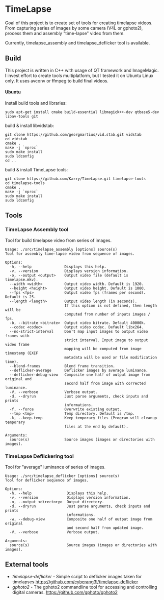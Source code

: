 # TimeLapse

Goal of this project is to create set of tools for creating timelapse videos.
From capturing series of images by some camera (V4L or gphoto2), 
process them and assembly "time-lapse" video from them.

Currently, timelapse_assembly and timelapse_deflicker tool is available.

## Build

This project is written in C++ with usage of QT framework and ImageMagic. 
I invest effort to create tools multiplatform, but I tested it on Ubuntu Linux only.
It uses avconv or ffmpeg to build final videos.

#### Ubuntu

Install build tools and libraries:

```
sudo apt-get install cmake build-essential libmagick++-dev qtbase5-dev libav-tools git
```

build & install libvidstab:
```
git clone https://github.com/georgmartius/vid.stab.git vidstab
cd vidstab
cmake .
make -j `nproc`
sudo make install
sudo ldconfig
cd ..
```

build & install TimeLapse tools:

```
git clone https://github.com/Karry/TimeLapse.git timelapse-tools
cd timelapse-tools
cmake . 
make -j `nproc`
sudo make install
sudo ldconfig
```

## Tools
### TimeLapse Assembly tool

Tool for build timelapse video from series of images.

```
Usage: ./src/timelapse_assembly [options] source(s)
Tool for assembly time-lapse video from sequence of images.

Options:
  -h, --help               Displays this help.
  -v, --version            Displays version information.
  -o, --output <output>    Output video file (default is timelapse.mkv).
  --width <width>          Output video width. Default is 1920.
  --height <height>        Output video height. Default is 1080.
  --fps <fps>              Output video fps (frames per second). Default is 25.
  --length <length>        Output video length (in seconds). 
                           If this option is not defined, then length will be
                           computed from number of inputs images / fps.
  -b, --bitrate <bitrate>  Output video bitrate. Default 40000k.
  --codec <codec>          Output video codec. Default libx264.
  --no-strict-interval     Don't map input images to output video frames with
                           strict interval. Input image to output video frame
                           mapping will be computed from image timestamp (EXIF
                           metadata will be used or file modification time).
  --blend-frames           Blend frame transition.
  --deflicker-average      Deflicker images by average luminance.
  --deflicker-debug-view   Composite one half of output image from original and
                           second half from image with corrected luminance.
  -V, --verbose            Verbose output.
  -d, --dryrun             Just parse arguments, check inputs and prints
                           informations.
  -f, --force              Overwrite existing output.
  --tmp <tmp>              Temp directory. Default is /tmp.
  -k, --keep-temp          Keep temporary files (Program will cleanup temporary
                           files at the end by default).

Arguments:
  source(s)                Source images (images or directories with images).
```

### TimeLapse Deflickering tool

Tool for "average" luminance of series of images.

```
Usage: ./src/timelapse_deflicker [options] source(s)
Tool for deflicker sequence of images.

Options:
  -h, --help                Displays this help.
  -v, --version             Displays version information.
  -o, --output <directory>  Output directory.
  -d, --dryrun              Just parse arguments, check inputs and prints
                            informations.
  -w, --debug-view          Composite one half of output image from original
                            and second half from updated image.
  -V, --verbose             Verbose output.

Arguments:
  source(s)                 Source images (images or directories with images).
```

## External tools

 - *timelapse-deflicker* - 
    Simple script to deflicker images taken for timelapses 
    https://github.com/cyberang3l/timelapse-deflicker
 - *gphoto2* -
    The gphoto2 commandline tool for accessing and controlling digital cameras. 
    https://github.com/gphoto/gphoto2
